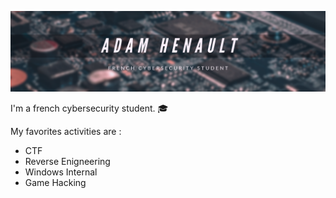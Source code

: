 ![Banner](https://github.com/adamhlt/adamhlt/blob/main/Ressource/banner.png)

I'm a french cybersecurity student. :mortar_board:

My favorites activities are :

- CTF
- Reverse Enigneering
- Windows Internal
- Game Hacking
